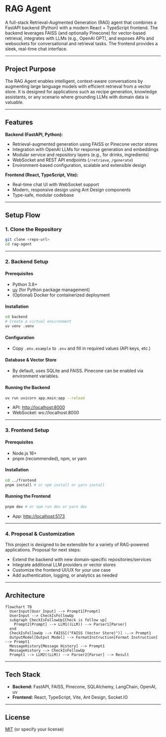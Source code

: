 # RAG Agent

A full-stack Retrieval-Augmented Generation (RAG) agent that combines a FastAPI backend (Python) with a modern React + TypeScript frontend. The backend leverages FAISS (and optionally Pinecone) for vector-based retrieval, integrates with LLMs (e.g., OpenAI GPT), and exposes APIs and websockets for conversational and retrieval tasks. The frontend provides a sleek, real-time chat interface.

---

## Project Purpose

The RAG Agent enables intelligent, context-aware conversations by augmenting large language models with efficient retrieval from a vector store. It is designed for applications such as recipe generation, knowledge assistants, or any scenario where grounding LLMs with domain data is valuable.

---

## Features

**Backend (FastAPI, Python):**

- Retrieval-augmented generation using FAISS or Pinecone vector stores
- Integration with OpenAI LLMs for response generation and embeddings
- Modular service and repository layers (e.g., for drinks, ingredients)
- WebSocket and REST API endpoints (`/retrieve`, `/generate`)
- Environment-based configuration, scalable and extensible design

**Frontend (React, TypeScript, Vite):**

- Real-time chat UI with WebSocket support
- Modern, responsive design using Ant Design components
- Type-safe, modular codebase

---

## Setup Flow

### 1. Clone the Repository

```bash
git clone <repo-url>
cd rag-agent
```

---

### 2. Backend Setup

#### Prerequisites

- Python 3.8+
- [uv](https://github.com/astral-sh/uv) (for Python package management)
- (Optional) Docker for containerized deployment

#### Installation

```bash
cd backend
# Create a virtual environment
uv venv .venv
```

#### Configuration

- Copy `.env.example` to `.env` and fill in required values (API keys, etc.)

#### Database & Vector Store

- By default, uses SQLite and FAISS. Pinecone can be enabled via environment variables.

#### Running the Backend

```bash
uv run uvicorn app.main:app --reload
```

- API: <http://localhost:8000>
- WebSocket: ws://localhost:8000

---

### 3. Frontend Setup

#### Prerequisites

- Node.js 16+
- pnpm (recommended), npm, or yarn

#### Installation

```bash
cd ../frontend
pnpm install # or npm install or yarn install
```

#### Running the Frontend

```bash
pnpm dev # or npm run dev or yarn dev
```

- App: <http://localhost:5173>

---

### 4. Proposal & Customization

This project is designed to be extensible for a variety of RAG-powered applications. Proposal for next steps:

- Extend the backend with new domain-specific repositories/services
- Integrate additional LLM providers or vector stores
- Customize the frontend UI/UX for your use case
- Add authentication, logging, or analytics as needed

---

## Architecture

```mermaid
flowchart TB
  UserInput[User Input] --> Prompt1[Prompt]
  UserInput --> CheckIsFollowUp
  subgraph CheckIsFollowUp[Check is follow up]
    Prompt2[Prompt] --> LLM1((LLM)) --> Parser1[Parser]
  end
  CheckIsFollowUp --> FAISS[("FAISS (Vector Store)")] -.-> Prompt1
  OutputModel[Output Model] --> FormatInstruction[Format Instruction] --> Prompt1
  MessageHistory[Message History] --> Prompt1
  MessageHistory --> CheckIsFollowUp
  Prompt1 --> LLM2((LLM)) --> Parser2[Parser] --> Result
```

---

## Tech Stack

- **Backend:** FastAPI, FAISS, Pinecone, SQLAlchemy, LangChain, OpenAI, uv
- **Frontend:** React, TypeScript, Vite, Ant Design, Socket.IO

---

## License

[MIT](LICENSE) (or specify your license)
